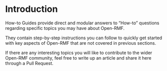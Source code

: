 # Introduction

How-to Guides provide direct and modular answers to “How-to” questions regarding specific topics you may have about Open-RMF. 

They contain step-by-step instructions you can follow to quickly get started with key aspects of Open-RMF that are not covered in previous sections.

If there are any interesting topics you will like to contribute to the wider Open-RMF community, feel free to write up an article and share it here through a Pull Request.

